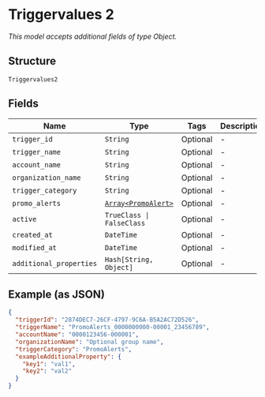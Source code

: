 
# Triggervalues 2

*This model accepts additional fields of type Object.*

## Structure

`Triggervalues2`

## Fields

| Name | Type | Tags | Description |
|  --- | --- | --- | --- |
| `trigger_id` | `String` | Optional | - |
| `trigger_name` | `String` | Optional | - |
| `account_name` | `String` | Optional | - |
| `organization_name` | `String` | Optional | - |
| `trigger_category` | `String` | Optional | - |
| `promo_alerts` | [`Array<PromoAlert>`](../../doc/models/promo-alert.md) | Optional | - |
| `active` | `TrueClass \| FalseClass` | Optional | - |
| `created_at` | `DateTime` | Optional | - |
| `modified_at` | `DateTime` | Optional | - |
| `additional_properties` | `Hash[String, Object]` | Optional | - |

## Example (as JSON)

```json
{
  "triggerId": "2874DEC7-26CF-4797-9C6A-B5A2AC72D526",
  "triggerName": "PromoAlerts_0000000000-00001_23456789",
  "accountName": "0000123456-000001",
  "organizationName": "Optional group name",
  "triggerCategory": "PromoAlerts",
  "exampleAdditionalProperty": {
    "key1": "val1",
    "key2": "val2"
  }
}
```

